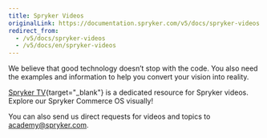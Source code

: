 ```yaml
---
title: Spryker Videos
originalLink: https://documentation.spryker.com/v5/docs/spryker-videos
redirect_from:
  - /v5/docs/spryker-videos
  - /v5/docs/en/spryker-videos
---
```


We believe that good technology doesn’t stop with the code. You also need the examples and information to help you convert your vision into reality.

[Spryker TV](https://training.spryker.com/pages/spryker-tv){target="_blank"} is a dedicated resource for Spryker videos. Explore our Spryker Commerce OS visually!

You can also send us direct requests for videos and topics to [academy@spryker.com](mailto:academy@spryker.com).

